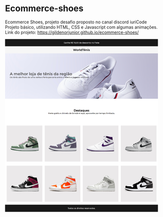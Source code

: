 # Ecommerce-shoes
Ecommerce Shoes, projeto desafio proposto no canal discord iuriCode
Projeto básico, utilizando HTML, CSS e Javascript com algumas animações.
Link do projeto: https://gildenorjunior.github.io/ecommerce-shoes/

![Imagens do projeto](/assets/layout-do-projeto.png)
